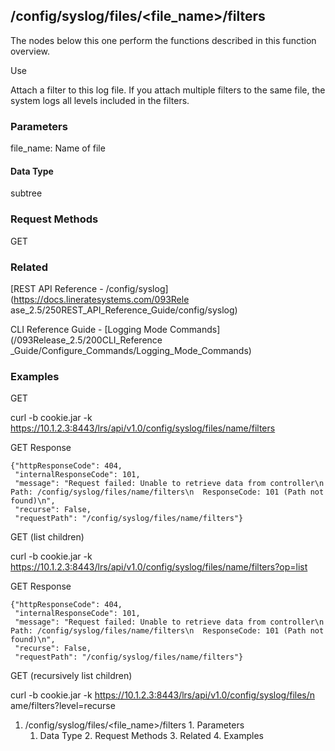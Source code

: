 ## /config/syslog/files/<file_name>/filters

The nodes below this one perform the functions described in this function
overview.

Use

Attach a filter to this log file. If you attach multiple filters to the same
file, the system logs all levels included in the filters.

### Parameters

file_name: Name of file

#### Data Type

subtree

### Request Methods

GET

### Related

[REST API Reference - /config/syslog](https://docs.lineratesystems.com/093Rele
ase_2.5/250REST_API_Reference_Guide/config/syslog)

CLI Reference Guide - [Logging Mode Commands](/093Release_2.5/200CLI_Reference
_Guide/Configure_Commands/Logging_Mode_Commands)

### Examples

GET

curl -b cookie.jar -k
https://10.1.2.3:8443/lrs/api/v1.0/config/syslog/files/name/filters

GET Response

    
    {"httpResponseCode": 404,
     "internalResponseCode": 101,
     "message": "Request failed: Unable to retrieve data from controller\n  Path: /config/syslog/files/name/filters\n  ResponseCode: 101 (Path not found)\n",
     "recurse": False,
     "requestPath": "/config/syslog/files/name/filters"}
    

GET (list children)

curl -b cookie.jar -k
https://10.1.2.3:8443/lrs/api/v1.0/config/syslog/files/name/filters?op=list

GET Response

    
    {"httpResponseCode": 404,
     "internalResponseCode": 101,
     "message": "Request failed: Unable to retrieve data from controller\n  Path: /config/syslog/files/name/filters\n  ResponseCode: 101 (Path not found)\n",
     "recurse": False,
     "requestPath": "/config/syslog/files/name/filters"}
    

GET (recursively list children)

curl -b cookie.jar -k https://10.1.2.3:8443/lrs/api/v1.0/config/syslog/files/n
ame/filters?level=recurse

  1. /config/syslog/files/<file_name>/filters
    1. Parameters
      1. Data Type
    2. Request Methods
    3. Related
    4. Examples

